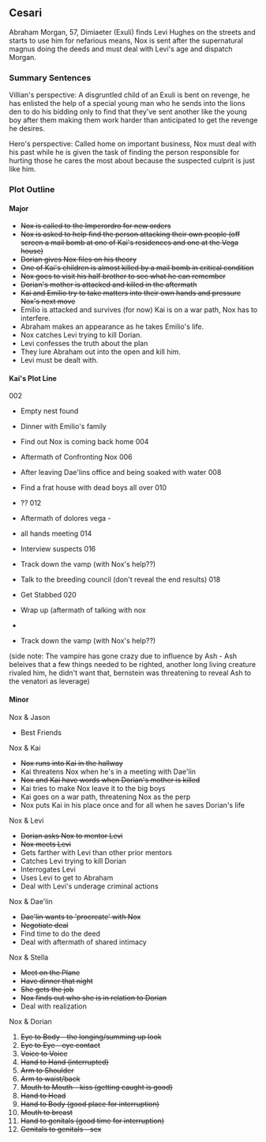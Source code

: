 ## Cesari
Abraham Morgan, 57, Dimiaeter (Exuli) finds Levi Hughes on the streets and starts to use him for nefarious means, Nox is sent after the supernatural magnus doing the deeds and must deal with Levi's age and dispatch Morgan.

### Summary Sentences
Villian's perspective:  A disgruntled child of an Exuli is bent on revenge, he has enlisted the help of a special young man who he sends into the lions den to do his bidding only to find that they've sent another like the young boy after them making them work harder than anticipated to get the revenge he desires.

Hero's perspective:  Called home on important business, Nox must deal with his past while he is given the task of finding the person responsible for hurting those he cares the most about because the suspected culprit is just like him.

### Plot Outline
#### Major
* <strike>Nox is called to the Imperordro for new orders</strike>
* <strike>Nox is asked to  help find the person attacking their own people (off screen a mail bomb at one of Kai's residences and one at the Vega house)</strike>
* <strike>Dorian gives Nox files on his theory</strike>
* <strike>One of Kai's children is almost killed by a mail bomb in critical condition</strike>
* <strike>Nox goes to visit his half brother to see what he can remember</strike>
* <strike>Dorian's mother is attacked and killed in the aftermath</strike>
* <strike>Kai and Emilio try to take matters into their own hands and pressure Nox's next move</strike>
* Emilio is attacked and survives (for now)  Kai is on a war path, Nox has to interfere.
* Abraham makes an appearance as he takes Emilio's life.
* Nox catches Levi trying to kill Dorian.
* Levi confesses the truth about the plan
* They lure Abraham out into the open and kill him.
* Levi must be dealt with.

#### Kai's Plot Line
002
* Empty nest found
* Dinner with Emilio's family
* Find out Nox is coming back home
004
* Aftermath of Confronting Nox
006
* After leaving Dae'lins office and being soaked with water
008
* Find a frat house with dead boys all over
010
* ??
012
* Aftermath of dolores vega -
* all hands meeting
014
* Interview suspects
016
* Track down the vamp (with Nox's help??)
* Talk to the breeding council (don't reveal the end results)
018
* Get Stabbed
020
* Wrap up (aftermath of talking with nox
* 


* Track down the vamp (with Nox's help??)
 
(side note:  The vampire has gone crazy due to influence by Ash - Ash beleives that a few things needed to be righted, another long living creature rivaled him, he didn't want that, bernstein was threatening to reveal Ash to the venatori as leverage)


#### Minor
Nox & Jason
* Best Friends

Nox & Kai
* <strike>Nox runs into Kai in the hallway</strike>
* Kai threatens Nox when he's in a meeting with Dae'lin
* <strike>Nox and Kai have words when Dorian's mother is killed</strike>
* Kai tries to make Nox leave it to the big boys
* Kai goes on a war path, threatening Nox as the perp
* Nox puts Kai in his place once and for all when he saves Dorian's life

Nox & Levi
* <strike>Dorian asks Nox to mentor Levi</strike>
* <strike>Nox meets Levi</strike>
* Gets farther with Levi than other prior mentors
* Catches Levi trying to kill Dorian
* Interrogates Levi
* Uses Levi to get to Abraham
* Deal with Levi's underage criminal actions

Nox & Dae'lin
* <strike>Dae'lin wants to 'procreate' with Nox</strike>
* <strike>Negotiate deal</strike>
* Find time to do the deed
* Deal with aftermath of shared intimacy

Nox & Stella
* <strike>Meet on the Plane</strike>
* <strike>Have dinner that night</strike>
* <strike>She gets the job</strike>
* <strike>Nox finds out who she is in relation to Dorian</strike>
* Deal with realization

Nox & Dorian
1. <strike>Eye to Body - the longing/summing up look</strike>
2. <strike>Eye to Eye - eye contact</strike>
3. <strike>Voice to Voice</strik>
4. <strike>Hand to Hand (interrupted)</strike>
5. <strike>Arm to Shoulder<strike>
6. <strike>Arm to waist/back</strike>
7. <strike>Mouth to Mouth - kiss (getting caught is good)</strike>
8. Hand to Head
9. Hand to Body (good place for interruption)
10. Mouth to breast
11. Hand to genitals (good time for interruption)
12. Genitals to genitals - sex


